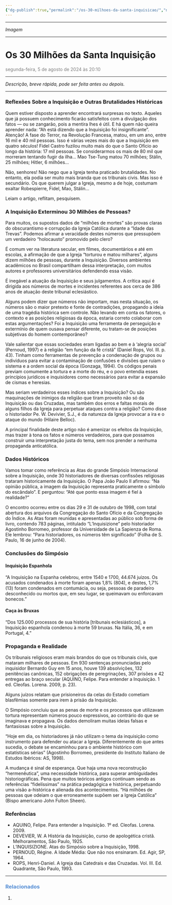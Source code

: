 ```yaml
---
{"dg-publish":true,"permalink":"/os-30-milhoes-da-santa-inquisicao/","noteIcon":""}
---
```



---

*Imagem*

---

# Os 30 Milhões da Santa Inquisição
<font color="#7f7f7f">segunda-feira, 5 de agosto de 2024 às 20:10</font>


---

*Descrição, breve rápida, pode ser feita antes ou depois.*

---

### Reflexões Sobre a Inquisição e Outras Brutalidades Históricas

Quem estiver disposto a aprender encontrará surpresas no texto. Aqueles que já possuem conhecimento ficarão satisfeitos com a divulgação dos fatos — ou se zangarão, pois a mentira lhes é útil. E há quem não queira aprender nada: “Ah está dizendo que a Inquisição foi insignificante”. Atenção! A fase do Terror, na Revolução Francesa, matou, em um ano, entre 16 mil e 40 mil pessoas. Isso é várias vezes mais do que a Inquisição em quatro séculos! Fidel Castro fuzilou muito mais do que o Santo Ofício ao longo da história: 17 mil pessoas. Se considerarmos os mais de 80 mil que morreram tentando fugir da ilha… Mao Tse-Tung matou 70 milhões; Stálin, 25 milhões; Hitler, 6 milhões...

Não, senhores! Não nego que a Igreja tenha praticado brutalidades. No entanto, ela podia ser muito mais branda que os tribunais civis. Mas isso é secundário. Os que querem julgar a Igreja, mesmo a de hoje, costumam exaltar Robespierre, Fidel, Mao, Stálin...

Leiam o artigo, reflitam, pesquisem.

### A Inquisição Exterminou 30 Milhões de Pessoas?

Para muitos, os supostos dados de “milhões de mortes” são provas claras do obscurantismo e corrupção da Igreja Católica durante a “Idade das Trevas”. Podemos afirmar a veracidade destes números que pressupõem um verdadeiro “holocausto” promovido pelo clero?

É comum ver na literatura secular, em filmes, documentários e até em escolas, a afirmação de que a Igreja “torturou e matou milhares”, alguns dizem milhões de pessoas, durante a Inquisição. Diversos ambientes acadêmicos no Brasil compartilham dessa interpretação, com muitos autores e professores universitários defendendo essa visão.

É inegável a atuação da Inquisição e seus julgamentos. A crítica aqui é dirigida aos números de mortes e incidentes referentes aos cerca de 386 anos de atuação deste tribunal eclesiástico.

Alguns podem dizer que números não importam, mas nesta situação, os números são o maior pretexto e fonte de contradições, propagando a ideia de uma tragédia histórica sem controle. Não levando em conta os fatores, o contexto e as posições religiosas da época, estaria correto colaborar com estas argumentações? Foi a Inquisição uma ferramenta de perseguição e extermínio de quem ousava pensar diferente, ou tratam-se de posições subjetivas do homem contemporâneo?

Vale salientar que essas sociedades eram ligadas ao bem e à ‘alegria social’ (Pernoud, 1997) e à religião “em função da fé cristã” (Daniel Rops, Vol. III. p. 43). Tinham como ferramentas de prevenção a condenação de grupos ou indivíduos para evitar a contaminação de confusões e divisões que ruíam o sistema e a ordem social da época (Gonzaga, 1994). Os códigos penais previam comumente a tortura e a morte do réu, e o povo entendia esses princípios jurídicos e inquisidores como necessários para evitar a expansão de cismas e heresias.

Mas seriam verdadeiros esses índices sobre a Inquisição? Ou são maquinações de inimigos da religião que tiram proveito não só da Inquisição ou das Cruzadas, mas também dos erros e faltas morais de alguns filhos da Igreja para perpetuar ataques contra a religião? Como disse o historiador Pe. W. Devivier, S.J., é da natureza da Igreja provocar a ira e o ataque do mundo (Hilaire Belloc).

A principal finalidade deste artigo não é amenizar os efeitos da Inquisição, mas trazer à tona os fatos e números verdadeiros, para que possamos construir uma interpretação justa do tema, sem nos prender a nenhuma propaganda anticatólica.

### Dados Históricos

Vamos tomar como referência as Atas do grande Simpósio Internacional sobre a Inquisição, onde 30 historiadores de diversas confissões religiosas trataram historicamente da Inquisição. O Papa João Paulo II afirmou: “Na opinião pública, a imagem da Inquisição representa praticamente o símbolo do escândalo”. E perguntou: “Até que ponto essa imagem é fiel à realidade?”

O encontro ocorreu entre os dias 29 e 31 de outubro de 1998, com total abertura dos arquivos da Congregação do Santo Ofício e da Congregação do Índice. As Atas foram reunidas e apresentadas ao público sob forma de livro, contendo 783 páginas, intitulado “L’Inquisizione” pelo historiador Agostinho Borromeo, professor da Universidade de La Sapienza de Roma. Ele lembrou: “Para historiadores, os números têm significado” (Folha de S. Paulo, 16 de junho de 2004).

### Conclusões do Simpósio

#### Inquisição Espanhola
“A Inquisição na Espanha celebrou, entre 1540 e 1700, 44.674 juízos. Os acusados condenados à morte foram apenas 1,8% (804), e destes, 1,7% (13) foram condenados em contumácia, ou seja, pessoas de paradeiro desconhecido ou mortos que, em seu lugar, se queimavam ou enforcavam bonecos.”

#### Caça às Bruxas
“Dos 125.000 processos de sua história [tribunais eclesiásticos], a Inquisição espanhola condenou à morte 59 bruxas. Na Itália, 36, e em Portugal, 4.”

### Propaganda e Realidade

Os tribunais religiosos eram mais brandos do que os tribunais civis, que mataram milhares de pessoas. Em 930 sentenças pronunciadas pelo inquisidor Bernardo Guy em 15 anos, houve 139 absolvições, 132 penitências canônicas, 152 obrigações de peregrinações, 307 prisões e 42 entregas ao braço secular (AQUINO, Felipe. Para entender a Inquisição. 1 ed. Cleofas. Lorena. 2009, p. 23).

Alguns juízos relatam que prisioneiros da celas do Estado cometiam blasfêmias somente para irem à prisão da Inquisição.

O Simpósio concluiu que as penas de morte e os processos que utilizavam tortura representam números pouco expressivos, ao contrário do que se imaginava e propagava. Os dados demoliram muitas ideias falsas e fantasiosas sobre a Inquisição.

“Hoje em dia, os historiadores já não utilizam o tema da inquisição como instrumento para defender ou atacar a Igreja. Diferentemente do que antes sucedia, o debate se encaminhou para o ambiente histórico com estatísticas sérias” (Agostinho Borromeo, presidente do Instituto Italiano de Estudos Ibéricos: AS, 1998).

A mudança é sinal de esperança. Que haja uma nova reconstrução “hermenêutica”, uma necessidade histórica, para superar ambiguidades historiográficas. Pena que muitos teóricos antigos continuam sendo as referências “fidelíssimas” na prática pedagógica e histórica, perpetuando uma visão a-histórica e alienada dos acontecimentos. “Há milhões de pessoas que odeiam o que erroneamente supõem ser a Igreja Católica” (Bispo americano John Fulton Sheen).

### Referências

- AQUINO, Felipe. Para entender a Inquisição. 1º ed. Cleofas. Lorena. 2009.
- DEVEVIER, W. A História da Inquisição, curso de apologética cristã. Melhoramentos, São Paulo, 1925.
- L’INQUISIZIONE. Atas do Simpósio sobre a Inquisição, 1998.
- PERNOUD, Régine. A Idade Média: Que não nos ensinaram. Ed. Agir, SP, 1964.
- ROPS, Henri-Daniel. A Igreja das Catedrais e das Cruzadas. Vol. III. Ed. Quadrante, São Paulo, 1993.


---

### <font color="#548dd4">Relacionados</font>
1. 